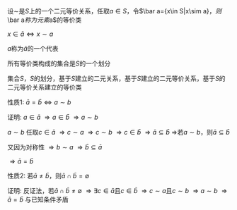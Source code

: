 设$\sim$是$S$上的一个二元等价关系，任取$a\in S$，令$\bar a=\{x\in S\|x\sim a}$，则$\bar a$称为元素$a$的等价类

$x\in \bar a\iff x\sim a$

$a$称为$\bar a$的一个代表

所有等价类构成的集合是$S$的一个划分

集合$S$，$S$的划分，基于$S$建立的二元关系，基于$S$建立的二元等价关系，基于$S$的二元等价关系建立的等价类

性质1: $\bar a=\bar b\iff a\sim b$

证明:
$a\in\bar a$
$\Rightarrow a\in\bar b$
$\Rightarrow a\sim b$

$a\sim b$
任取$c\in\bar a$
$\Rightarrow c\sim a$
$\Rightarrow c\sim b$
$\Rightarrow c\in\bar b$
$\Rightarrow \bar a\subseteq\bar b$
$\Rightarrow$若$a\sim b$，则$\bar a\subseteq\bar b$

又因为对称性
$\Rightarrow b\sim a$
$\Rightarrow\bar b\subseteq\bar a$

$\Rightarrow\bar a=\bar b$

性质2: 若$\bar a\neq\bar b$，则$\bar a\cap\bar b=\emptyset$

证明: 反证法，若$\bar a\cap\bar b\neq\emptyset$
$\Rightarrow\exists c\in\bar a$且$c\in\bar b$
$\Rightarrow c\sim a$且$c\sim b$
$\Rightarrow a\sim b$
$\Rightarrow\bar a=\bar b$
与已知条件矛盾
